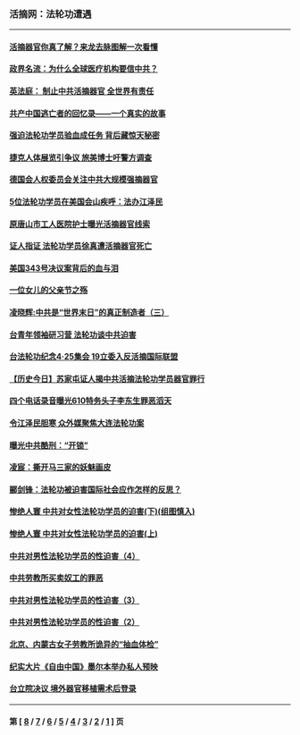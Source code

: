 ### 活摘网：法轮功遭遇
---
#### [活摘器官你真了解？来龙去脉图解一次看懂](../../pages/nf5881/n13013820.md?06150430) 
#### [政界名流：为什么全球医疗机构要信中共？](../../pages/nf5881/n11945479.md?06150430) 
#### [英法庭： 制止中共活摘器官 全世界有责任](../../pages/nf5881/n11330691.md?06150430) 
#### [共产中国逃亡者的回忆录——一个真实的故事](../../pages/nf5881/n10918649.md?06150430) 
#### [强迫法轮功学员验血成任务 背后藏惊天秘密](../../pages/nf5881/n4252384.md?06150430) 
#### [捷克人体展览引争议 旅美博士吁警方调查](../../pages/nf5881/n9429187.md?06150430) 
#### [德国会人权委员会关注中共大规模强摘器官](../../pages/nf5881/n8418950.md?06150430) 
#### [5位法轮功学员在美国会山疾呼：法办江泽民](../../pages/nf5881/n8101519.md?06150430) 
#### [原唐山市工人医院护士曝光活摘器官线索](../../pages/nf5881/n8076384.md?06150430) 
#### [证人指证 法轮功学员徐真遭活摘器官死亡](../../pages/nf5881/n8042467.md?06150430) 
#### [美国343号决议案背后的血与泪](../../pages/nf5881/n8020684.md?06150430) 
#### [一位女儿的父亲节之殇](../../pages/nf5881/n8014122.md?06150430) 
#### [凌晓辉:中共是“世界末日”的真正制造者（三）](../../pages/nf5881/n4210333.md?06150430) 
#### [台青年领袖研习营 法轮功谈中共迫害](../../pages/nf5881/n4141857.md?06150430) 
#### [台法轮功纪念4‧25集会 19立委入反活摘国际联盟](../../pages/nf5881/n4141821.md?06150430) 
#### [【历史今日】苏家屯证人揭中共活摘法轮功学员器官罪行](../../pages/nf5881/n4135912.md?06150430) 
#### [四个电话录音曝光610特务头子李东生罪恶滔天](../../pages/nf5881/n4040060.md?06150430) 
#### [令江泽民胆寒 众外媒聚焦大连法轮功案](../../pages/nf5881/n3932671.md?06150430) 
#### [曝光中共酷刑：“开锁”](../../pages/nf5881/n3889373.md?06150430) 
#### [凌宸：撕开马三家的妖魅画皮](../../pages/nf5881/n3849369.md?06150430) 
#### [郦剑锋：法轮功被迫害国际社会应作怎样的反思？](../../pages/nf5881/n3824560.md?06150430) 
#### [惨绝人寰 中共对女性法轮功学员的迫害(下)(组图慎入)](../../pages/nf5881/n3816285.md?06150430) 
#### [惨绝人寰 中共对女性法轮功学员的迫害(上)](../../pages/nf5881/n3815374.md?06150430) 
#### [中共对男性法轮功学员的性迫害（4）](../../pages/nf5881/n3769144.md?06150430) 
#### [中共劳教所买卖奴工的罪恶](../../pages/nf5881/n3769378.md?06150430) 
#### [中共对男性法轮功学员的性迫害（3）](../../pages/nf5881/n3768231.md?06150430) 
#### [中共对男性法轮功学员的性迫害（2）](../../pages/nf5881/n3767211.md?06150430) 
#### [北京、内蒙古女子劳教所诡异的“抽血体检”](../../pages/nf5881/n3753158.md?06150430) 
#### [纪实大片《自由中国》墨尔本举办私人预映](../../pages/nf5881/n3743337.md?06150430) 
#### [台立院决议 境外器官移植需术后登录](../../pages/nf5881/n3741520.md?06150430) 

---
#### 第 [ [8](./8.md?06150430) / [7](./7.md?06150430) / [6](./6.md?06150430) / [5](./5.md?06150430) / [4](./4.md?06150430) / [3](./3.md?06150430) / [2](./2.md?06150430) / [1](./1.md?06150430) ] 页
